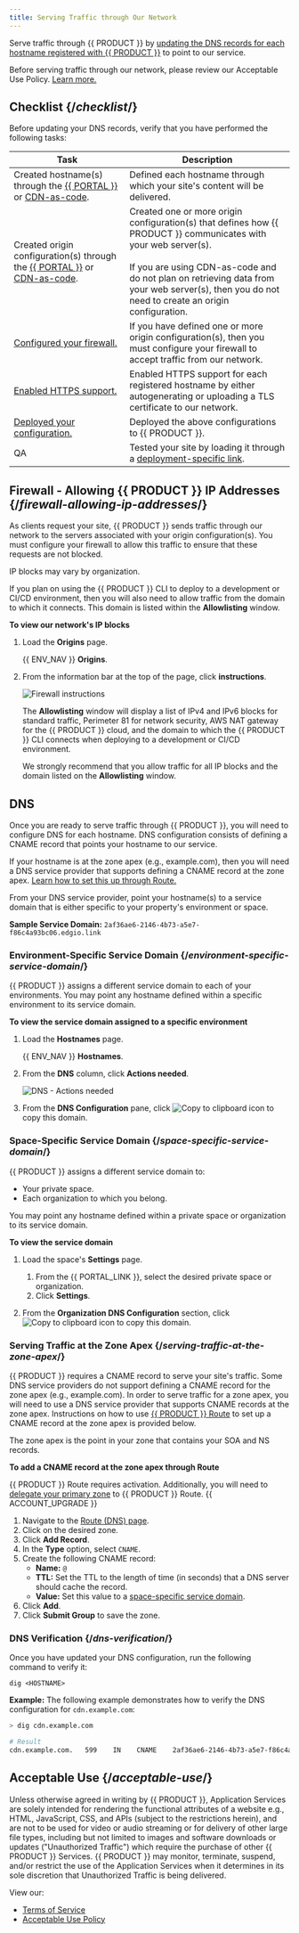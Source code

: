 ```yaml
---
title: Serving Traffic through Our Network
---
```


Serve traffic through {{ PRODUCT }} by [updating the DNS records for each hostname registered with {{ PRODUCT }}](#dns) to point to our service.

<Callout type="important">

  Before serving traffic through our network, please review our Acceptable Use Policy. [Learn more.](#acceptable-use)

</Callout>

## Checklist {/*checklist*/}

Before updating your DNS records, verify that you have performed the following tasks:

| Task                                                                                                                                                                               | Description                                                                                                                                                                                                                                                                   |
| ---------------------------------------------------------------------------------------------------------------------------------------------------------------------------------- | ----------------------------------------------------------------------------------------------------------------------------------------------------------------------------------------------------------------------------------------------------------------------------- |
| Created hostname(s) through the [{{ PORTAL }}](/applications/basics/hostnames#add-modify-delete-hostname) or  [CDN-as-code](/applications/performance/cdn_as_code/edgio_config#environments).           | Defined each hostname through which your site's content will be delivered.                                                                                                                                                                                                    |
| Created origin configuration(s) through the [{{ PORTAL }}](/applications/basics/origins#add-an-origin-configuration) or  [CDN-as-code](/applications/performance/cdn_as_code#defining-origins). | Created one or more origin configuration(s) that defines how {{ PRODUCT }} communicates with your web server(s). <br /><br />If you are using CDN-as-code and do not plan on retrieving data from your web server(s), then you do not need to create an origin configuration. |
| [Configured your firewall.](#firewall-allowing-ip-addresses)                                                                                                                        | If you have defined one or more origin configuration(s), then you must configure your firewall to accept traffic from our network.                                                                                                                                            |
| [Enabled HTTPS support.](/applications/basics/hostnames#https-traffic)                                                                                                                    | Enabled HTTPS support for each registered hostname by either autogenerating or uploading a TLS certificate to our network.                                                                                                                                                    |
| [Deployed your configuration.](/applications/basics/deployments)                                                                                                                         | Deployed the above configurations to {{ PRODUCT }}.                                                                                                                                                                                                                           |
| QA                                                                                                                                                                                 | Tested your site by loading it through a [deployment-specific link](/applications/basics/deployments#deployment-specific-page).                                                                                                                                                     |

## Firewall - Allowing {{ PRODUCT }} IP Addresses {/*firewall-allowing-ip-addresses*/}

As clients request your site, {{ PRODUCT }} sends traffic through our network to the servers associated with your origin configuration(s). You must configure your firewall to allow this traffic to ensure that these requests are not blocked.

<Callout type="important">

  IP blocks may vary by organization.

</Callout>

<Callout type="info">

  If you plan on using the {{ PRODUCT }} CLI to deploy to a development or CI/CD environment, then you will also need to allow traffic from the domain to which it connects. This domain is listed within the **Allowlisting** window.

</Callout>

**To view our network's IP blocks**

1.  Load the **Origins** page.

    {{ ENV_NAV }} **Origins**.

2.  From the information bar at the top of the page, click **instructions**.

    ![Firewall instructions](/images/v7/basics/origins-instructions.png)

    The **Allowlisting** window will display a list of IPv4 and IPv6 blocks for standard traffic, Perimeter 81 for network security, AWS NAT gateway for the {{ PRODUCT }} cloud, and the domain to which the {{ PRODUCT }} CLI connects when deploying to a development or CI/CD environment.

    <Callout type="important">

      We strongly recommend that you allow traffic for all IP blocks and the domain listed on the **Allowlisting** window.

    </Callout>

## DNS

Once you are ready to serve traffic through {{ PRODUCT }}, you will need to configure DNS for each hostname. DNS configuration consists of defining a CNAME record that points your hostname to our service.

<Callout type="info">

  If your hostname is at the zone apex (e.g., example.com), then you will need a DNS service provider that supports defining a CNAME record at the zone apex. [Learn how to set this up through Route.](#serving-traffic-at-the-zone-apex)

</Callout>

From your DNS service provider, point your hostname(s) to a service domain that is either specific to your property's environment or space.

**Sample Service Domain:** `2af36ae6-2146-4b73-a5e7-f86c4a93bc06.edgio.link`

### Environment-Specific Service Domain {/*environment-specific-service-domain*/}

{{ PRODUCT }} assigns a different service domain to each of your environments. You may point any hostname defined within a specific environment to its service domain.

**To view the service domain assigned to a specific environment**

1.  Load the **Hostnames** page.

    {{ ENV_NAV }} **Hostnames**.

2.  From the **DNS** column, click **Actions needed**.

    ![DNS - Actions needed](/images/v7/basics/hostnames-dns.png)

3.  From the **DNS Configuration** pane, click <Image inline src="/images/v7/icons/copy-to-clipboard.png" alt="Copy to clipboard icon" />  to copy this domain.

### Space-Specific Service Domain {/*space-specific-service-domain*/}

{{ PRODUCT }} assigns a different service domain to:

-   Your private space.
-   Each organization to which you belong.

You may point any hostname defined within a private space or organization to its service domain.

**To view the service domain**

1.  Load the space's **Settings** page.

    1.  From the {{ PORTAL_LINK }}, select the desired private space or organization.
    2.  Click **Settings**.

2.  From the **Organization DNS Configuration** section, click <Image inline src="/images/v7/icons/copy-to-clipboard.png" alt="Copy to clipboard icon" />  to copy this domain.

### Serving Traffic at the Zone Apex {/*serving-traffic-at-the-zone-apex*/}

{{ PRODUCT }} requires a CNAME record to serve your site's traffic. Some DNS service providers do not support defining a CNAME record for the zone apex (e.g., example.com). In order to serve traffic for a zone apex, you will need to use a DNS service provider that supports CNAME records at the zone apex. Instructions on how to use [{{ PRODUCT }} Route](https://docs.edgecast.com/dns/#Route/Administration/DNS_Zone_Management.htm) to set up a CNAME record at the zone apex is provided below.

<Callout type="info">

  The zone apex is the point in your zone that contains your SOA and NS records.

</Callout>

**To add a CNAME record at the zone apex through Route**

<Callout type="info">

  {{ PRODUCT }} Route requires activation. Additionally, you will need to [delegate your primary zone](https://docs.edgecast.com/dns/#Route/Administration/Switching_DNS_Provider.htm) to {{ PRODUCT }} Route. {{ ACCOUNT_UPGRADE }}

</Callout>

1.  Navigate to the [Route (DNS) page](https://my.edgecast.com/dns/default.aspx).
2.  Click on the desired zone.
3.  Click **Add Record**.
4.  In the **Type** option, select `CNAME`.
5.  Create the following CNAME record:
    -   **Name:** `@`
    -   **TTL:** Set the TTL to the length of time (in seconds) that a DNS server should cache the record.
    -   **Value:** Set this value to a [space-specific service domain](#space-specific-service-domain).
6.  Click **Add**.
7.  Click **Submit Group** to save the zone.

### DNS Verification {/*dns-verification*/}

Once you have updated your DNS configuration, run the following command to verify it:

`dig <HOSTNAME>`

**Example:** The following example demonstrates how to verify the DNS configuration for `cdn.example.com`:

```bash
> dig cdn.example.com

# Result
cdn.example.com.   599    IN    CNAME    2af36ae6-2146-4b73-a5e7-f86c4a93bc06.edgio.link
```

## Acceptable Use {/*acceptable-use*/}

Unless otherwise agreed in writing by {{ PRODUCT }}, Application Services are solely intended for rendering the functional attributes of a website e.g., HTML, JavaScript, CSS, and APIs (subject to the restrictions herein), and are not to be used for video or audio streaming or for delivery of other large file types, including but not limited to images and software downloads or updates ("Unauthorized Traffic") which require the purchase of other {{ PRODUCT }} Services. {{ PRODUCT }} may monitor, terminate, suspend, and/or restrict the use of the Application Services when it determines in its sole discretion that Unauthorized Traffic is being delivered.

View our:
-   [Terms of Service](https://edg.io/company/legal/terms-of-service/)
-   [Acceptable Use Policy](https://edg.io/company/legal/acceptable-use-policy/)
